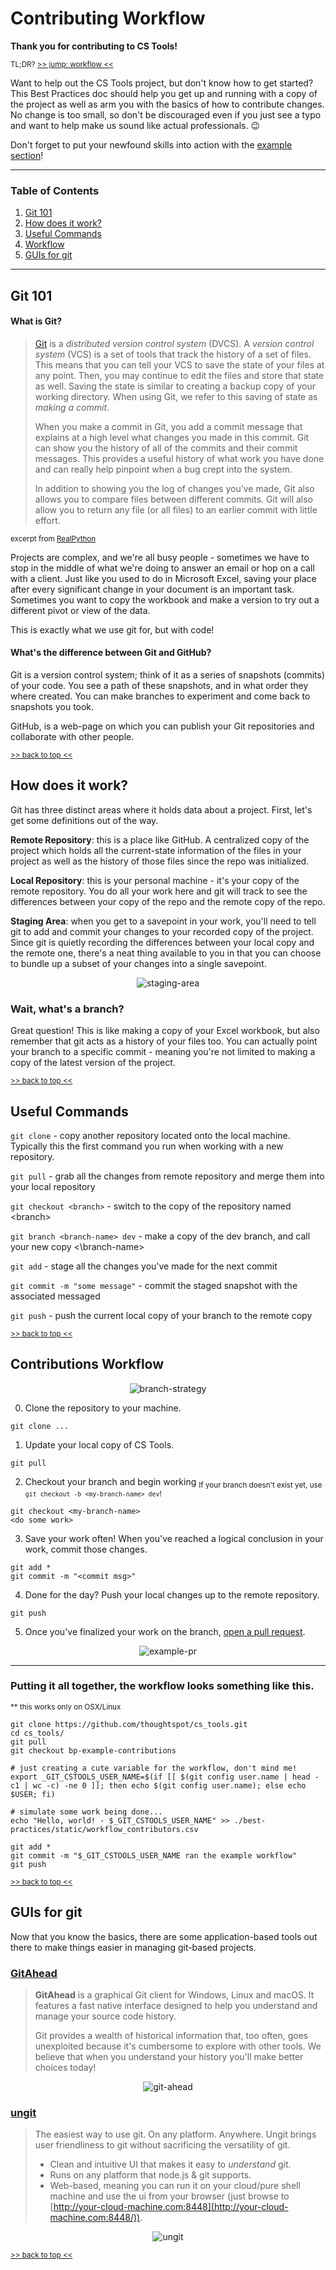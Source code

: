
# Contributing Workflow

**Thank you for contributing to CS Tools!**

<sup>TL;DR? [>> jump: workflow <<][toc-workflow]</sup>

Want to help out the CS Tools project, but don't know how to get started? This Best Practices doc should help you get up and running with a copy of the project as well as arm you with the basics of how to contribute changes. No change is too small, so don't be discouraged even if you just see a typo and want to help make us sound like actual professionals. 😉

Don't forget to put your newfound skills into action with the [example section][workable-example]!

---

### Table of Contents
 1. [Git 101][toc-101]
 2. [How does it work?][toc-how-it-works]
 3. [Useful Commands][toc-cmds]
 4. [Workflow][toc-workflow]
 5. [GUIs for git][toc-git-gui]

---

## Git 101

#### What is Git?
> [Git][git] is a  _distributed version control system_  (DVCS). A _version control system_ (VCS) is a set of tools that track the history of a set of files. This means that you can tell your VCS to save the state of your files at any point. Then, you may continue to edit the files and store that state as well. Saving the state is similar to creating a backup copy of your working directory. When using Git, we refer to this saving of state as  _making a commit_.
>
> When you make a commit in Git, you add a commit message that explains at a high level what changes you made in this commit. Git can show you the history of all of the commits and their commit messages. This provides a useful history of what work you have done and can really help pinpoint when a bug crept into the system.
>
> In addition to showing you the log of changes you’ve made, Git also allows you to compare files between different commits. Git will also allow you to return any file (or all files) to an earlier commit with little effort.

<sup>excerpt from [RealPython][real-python]</sub>

Projects are complex, and we're all busy people - sometimes we have to stop in the middle of what we're doing to answer an email or hop on a call with a client. Just like you used to do in Microsoft Excel, saving your place after every significant change in your document is an important task. Sometimes you want to copy the workbook and make a version to try out a different pivot or view of the data.

This is exactly what we use git for, but with code!

#### What's the difference between Git and GitHub?
Git is a version control system; think of it as a series of snapshots (commits) of your code. You see a path of these snapshots, and in what order they where created. You can make branches to experiment and come back to snapshots you took.

GitHub, is a web-page on which you can publish your Git repositories and collaborate with other people.

<sub>[>> back to top <<][back-to-top]</sub>

## How does it work?

Git has three distinct areas where it holds data about a project. First, let's get some definitions out of the way.

**Remote Repository**: this is a place like GitHub. A centralized copy of the project which holds all the current-state information of the files in your project as well as the history of those files since the repo was initialized.

**Local Repository**: this is your personal machine - it's your copy of the remote repository. You do all your work here and git will track to see the differences between your copy of the repo and the remote copy of the repo.

**Staging Area**: when you get to a savepoint in your work, you'll need to tell git to add and commit your changes to your recorded copy of the project. Since git is quietly recording the differences between your local copy and the remote one, there's a neat thing available to you in that you can choose to bundle up a subset of your changes into a single savepoint.

<p align="center">
  <img src="./static/staging_area.png" alt='staging-area'>
</p>

### Wait, what's a branch?
Great question! This is like making a copy of your Excel workbook, but also remember that git acts as a history of your files too. You can actually point your branch to a specific commit - meaning you're not limited to making a copy of the latest version of the project.

<sub>[>> back to top <<][back-to-top]</sub>

## Useful Commands
`git clone` - copy another repository located onto the local machine. Typically this the first command you run when working with a new repository.

`git pull` - grab all the changes from remote repository and merge them into your local repository

`git checkout <branch>` - switch to the copy of the repository named \<branch\>

`git branch <branch-name> dev` - make a copy of the dev branch, and call your new copy <\branch-name\>

`git add` - stage all the changes you've made for the next commit

`git commit -m "some message"` - commit the staged snapshot with the associated messaged

`git push` - push the current local copy of your branch to the remote copy

<sub>[>> back to top <<][back-to-top]</sub>

## Contributions Workflow

<p align="center">
  <img src="./static/branch_strategy.png" alt='branch-strategy'>
</p>

 0. Clone the repository to your machine.
```
git clone ...
```
 1. Update your local copy of CS Tools.
```
git pull
```
 2. Checkout your branch and begin working
<sub>If your branch doesn't exist yet, use `git checkout -b <my-branch-name> dev`!</sub>
```
git checkout <my-branch-name>
<do some work>
```
3. Save your work often! When you've reached a logical conclusion in your work, commit those changes.
```
git add *
git commit -m "<commit msg>"
```
 4. Done for the day? Push your local changes up to the remote repository.
```
git push
```
 5. Once you've finalized your work on the branch, [open a pull request][cs-tools-pr].

<p align="center">
  <img src="./static/example_pr.png" alt='example-pr'>
</p>

---

### Putting it all together, the workflow looks something like this.
<sub>** this works only on OSX/Linux</sub>
```
git clone https://github.com/thoughtspot/cs_tools.git
cd cs_tools/
git pull
git checkout bp-example-contributions

# just creating a cute variable for the workflow, don't mind me!
export _GIT_CSTOOLS_USER_NAME=$(if [[ $(git config user.name | head -c1 | wc -c) -ne 0 ]]; then echo $(git config user.name); else echo $USER; fi)

# simulate some work being done...
echo "Hello, world! - $_GIT_CSTOOLS_USER_NAME" >> ./best-practices/static/workflow_contributors.csv

git add *
git commit -m "$_GIT_CSTOOLS_USER_NAME ran the example workflow"
git push
```
<sub>[>> back to top <<][back-to-top]</sub>

## GUIs for git

Now that you know the basics, there are some application-based tools out there to make things easier in managing git-based projects.

### [GitAhead][git-gui-recc-gitahead]
> **GitAhead** is a graphical Git client for Windows, Linux and macOS. It features a fast native interface designed to help you understand and manage your source code history.
> 
> Git provides a wealth of historical information that, too often, goes unexploited because it's cumbersome to explore with other tools. We believe that when you understand your history you'll make better choices today!

<p align="center">
  <img src="./static/gitahead.png" alt='git-ahead'>
</p>

### [ungit][git-gui-recc-ungit]
> The easiest way to use git. On any platform. Anywhere.
> Ungit brings user friendliness to git without sacrificing the versatility of git.
>
> -   Clean and intuitive UI that makes it easy to  _understand_  git.
> -   Runs on any platform that node.js & git supports.
> -   Web-based, meaning you can run it on your cloud/pure shell machine and use the ui from your browser (just browse to  [http://your-cloud-machine.com:8448](http://your-cloud-machine.com:8448/)).

<p align="center">
  <img src="./static/ungit.png" alt='ungit'>
</p>

<sub>[>> back to top <<][back-to-top]</sub>

[toc-101]: #git-101
[toc-how-it-works]: #how-does-it-work
[toc-cmds]: #useful-commands
[toc-git-gui]: #guis-for-git
[toc-workflow]: #contributions-workflow
[back-to-top]: #contributing-workflow
[workable-example]: #putting-it-all-together-the-workflow-looks-something-like-this
[cs-tools-pr]: https://github.com/thoughtspot/cs_tools/compare
[real-python]: https://realpython.com/python-git-github-intro/#what-is-git
[git]: https://git-scm.com/
[git-gui-recc-ungit]: https://github.com/FredrikNoren/ungit/releases/tag/v1.5.11
[git-gui-recc-gitahead]: https://gitahead.github.io/gitahead.com/
